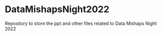 # DataMishapsNight2022
Repository to store the ppt and other files related to Data Mishaps Night 2022
